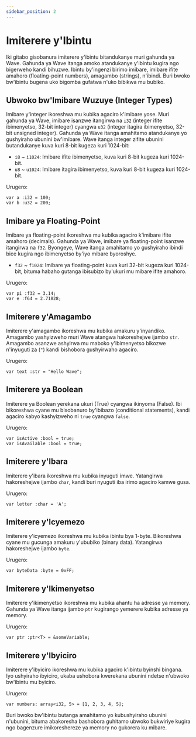 ```yaml
---
sidebar_position: 2
---
```


# Imiterere y'Ibintu

Iki gitabo gisobanura imiterere y'ibintu bitandukanye muri gahunda ya Wave. Gahunda ya Wave itanga amoko atandukanye y'ibintu kugira ngo bigerweho kandi bihuzwe. Ibintu by'ingenzi birimo imibare, imibare ifite amahoro (floating-point numbers), amagambo (strings), n'ibindi. Buri bwoko bw'ibintu bugena uko bigomba gufatwa n'uko bibikwa mu bubiko.

## Ubwoko bw'Imibare Wuzuye (Integer Types)
Imibare y'integer ikoreshwa mu kubika agaciro k'imibare yose. Muri gahunda ya Wave, imibare isanzwe itangirwa na `i32` (integer ifite ibimenyetso, 32-bit integer) cyangwa `u32` (integer itagira ibimenyetso, 32-bit unsigned integer). Gahunda ya Wave itanga amahitamo atandukanye yo gushyiraho ubunini bw'imibare.
Wave itanga integer zifite ubunini butandukanye kuva kuri 8-bit kugeza kuri 1024-bit:

* `i8` ~ `i1024`: Imibare ifite ibimenyetso, kuva kuri 8-bit kugeza kuri 1024-bit.
* `u8` ~ `u1024`: Imibare itagira ibimenyetso, kuva kuri 8-bit kugeza kuri 1024-bit.

Urugero:
```wave
var a :i32 = 100;
var b :u32 = 200;
```

## Imibare ya Floating-Point
Imibare ya floating-point ikoreshwa mu kubika agaciro k'imibare ifite amahoro (decimals). Gahunda ya Wave, imibare ya floating-point isanzwe itangirwa na `f32`. Byongeye, Wave itanga amahitamo yo gushyiraho ibindi bice kugira ngo ibimenyetso by'iyo mibare byoroshye.

* `f32` ~ `f1024`: Imibare ya floating-point kuva kuri 32-bit kugeza kuri 1024-bit, bituma habaho gutanga ibisubizo by'ukuri mu mibare ifite amahoro.

Urugero:
```wave
var pi :f32 = 3.14;
var e :f64 = 2.71828;
```

## Imiterere y'Amagambo
Imiterere y'amagambo ikoreshwa mu kubika amakuru y'inyandiko. Amagambo yashyizweho muri Wave atangwa hakoreshejwe ijambo `str`. Amagambo asanzwe ashyirwa mu maboko y'ibimenyetso bikozwe n'inyuguti za (`"`) kandi bishobora gushyirwaho agaciro.

Urugero:
```wave
var text :str = "Hello Wave";
```

## Imiterere ya Boolean
Imiterere ya Boolean yerekana ukuri (True) cyangwa ikinyoma (False). 
Ibi bikoreshwa cyane mu bisobanuro by'ibibazo (conditional statements), kandi agaciro kabyo kashyizweho ni `true` cyangwa `false`.

Urugero:
```wave
var isActive :bool = true;
var isAvailable :bool = true;
```

## Imiterere y'Ibara
Imiterere y'ibara ikoreshwa mu kubika inyuguti imwe. Yatangirwa hakoreshejwe ijambo `char`, kandi buri nyuguti iba irimo agaciro kamwe gusa.

Urugero:
```wave
var letter :char = 'A';
```

## Imiterere y'Icyemezo
Imiterere y'icyemezo ikoreshwa mu kubika ibintu bya 1-byte. Bikoreshwa cyane mu gucunga amakuru y'ububiko (binary data). Yatangirwa hakoreshejwe ijambo `byte`.

Urugero:
```wave
var byteData :byte = 0xFF;
```

## Imiterere y'Ikimenyetso
Imiterere y'ikimenyetso ikoreshwa mu kubika ahantu ha adresse ya memory. Gahunda ya Wave itanga ijambo `ptr` kugirango yemerere kubika adresse ya memory.

Urugero:
```wave
var ptr :ptr<T> = &someVariable;
```

## Imiterere y'Ibyiciro

Imiterere y'ibyiciro ikoreshwa mu kubika agaciro k'ibintu byinshi bingana. Iyo ushyiraho ibyiciro, ukaba ushobora kwerekana ubunini ndetse n'ubwoko bw'ibintu mu byiciro.

Urugero:
```wave
var numbers: array<i32, 5> = [1, 2, 3, 4, 5];
```

Buri bwoko bw'ibintu butanga amahitamo yo kubushyiraho ubunini n'ubunini, bituma abakoresha bashobora guhitamo ubwoko bukwiriye kugira ngo bagenzure imikoreshereze ya memory no gukorera ku mibare.
